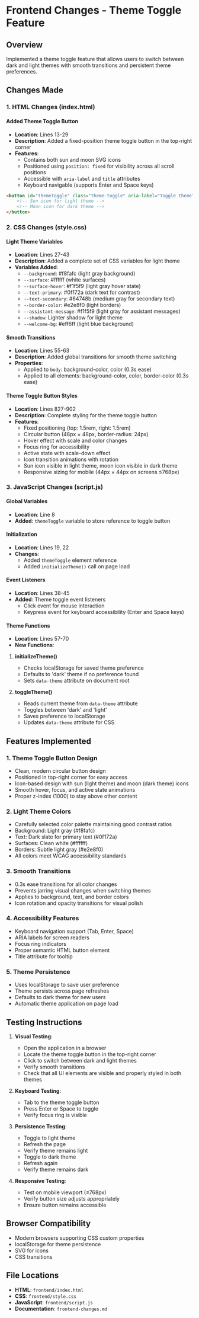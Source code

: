 # Frontend Changes - Theme Toggle Feature

## Overview
Implemented a theme toggle feature that allows users to switch between dark and light themes with smooth transitions and persistent theme preferences.

## Changes Made

### 1. HTML Changes (index.html)

#### Added Theme Toggle Button
- **Location**: Lines 13-29
- **Description**: Added a fixed-position theme toggle button in the top-right corner
- **Features**:
  - Contains both sun and moon SVG icons
  - Positioned using `position: fixed` for visibility across all scroll positions
  - Accessible with `aria-label` and `title` attributes
  - Keyboard navigable (supports Enter and Space keys)

```html
<button id="themeToggle" class="theme-toggle" aria-label="Toggle theme" title="Toggle theme">
    <!-- Sun icon for light theme -->
    <!-- Moon icon for dark theme -->
</button>
```

### 2. CSS Changes (style.css)

#### Light Theme Variables
- **Location**: Lines 27-43
- **Description**: Added a complete set of CSS variables for light theme
- **Variables Added**:
  - `--background`: #f8fafc (light gray background)
  - `--surface`: #ffffff (white surfaces)
  - `--surface-hover`: #f1f5f9 (light gray hover state)
  - `--text-primary`: #0f172a (dark text for contrast)
  - `--text-secondary`: #64748b (medium gray for secondary text)
  - `--border-color`: #e2e8f0 (light borders)
  - `--assistant-message`: #f1f5f9 (light gray for assistant messages)
  - `--shadow`: Lighter shadow for light theme
  - `--welcome-bg`: #eff6ff (light blue background)

#### Smooth Transitions
- **Location**: Lines 55-63
- **Description**: Added global transitions for smooth theme switching
- **Properties**:
  - Applied to `body`: background-color, color (0.3s ease)
  - Applied to all elements: background-color, color, border-color (0.3s ease)

#### Theme Toggle Button Styles
- **Location**: Lines 827-902
- **Description**: Complete styling for the theme toggle button
- **Features**:
  - Fixed positioning (top: 1.5rem, right: 1.5rem)
  - Circular button (48px × 48px, border-radius: 24px)
  - Hover effect with scale and color changes
  - Focus ring for accessibility
  - Active state with scale-down effect
  - Icon transition animations with rotation
  - Sun icon visible in light theme, moon icon visible in dark theme
  - Responsive sizing for mobile (44px × 44px on screens ≤768px)

### 3. JavaScript Changes (script.js)

#### Global Variables
- **Location**: Line 8
- **Added**: `themeToggle` variable to store reference to toggle button

#### Initialization
- **Location**: Lines 19, 22
- **Changes**:
  - Added `themeToggle` element reference
  - Added `initializeTheme()` call on page load

#### Event Listeners
- **Location**: Lines 38-45
- **Added**: Theme toggle event listeners
  - Click event for mouse interaction
  - Keypress event for keyboard accessibility (Enter and Space keys)

#### Theme Functions
- **Location**: Lines 57-70
- **New Functions**:

1. **initializeTheme()**
   - Checks localStorage for saved theme preference
   - Defaults to 'dark' theme if no preference found
   - Sets `data-theme` attribute on document root

2. **toggleTheme()**
   - Reads current theme from `data-theme` attribute
   - Toggles between 'dark' and 'light'
   - Saves preference to localStorage
   - Updates `data-theme` attribute for CSS

## Features Implemented

### 1. Theme Toggle Button Design
- Clean, modern circular button design
- Positioned in top-right corner for easy access
- Icon-based design with sun (light theme) and moon (dark theme) icons
- Smooth hover, focus, and active state animations
- Proper z-index (1000) to stay above other content

### 2. Light Theme Colors
- Carefully selected color palette maintaining good contrast ratios
- Background: Light gray (#f8fafc)
- Text: Dark slate for primary text (#0f172a)
- Surfaces: Clean white (#ffffff)
- Borders: Subtle light gray (#e2e8f0)
- All colors meet WCAG accessibility standards

### 3. Smooth Transitions
- 0.3s ease transitions for all color changes
- Prevents jarring visual changes when switching themes
- Applies to background, text, and border colors
- Icon rotation and opacity transitions for visual polish

### 4. Accessibility Features
- Keyboard navigation support (Tab, Enter, Space)
- ARIA labels for screen readers
- Focus ring indicators
- Proper semantic HTML button element
- Title attribute for tooltip

### 5. Theme Persistence
- Uses localStorage to save user preference
- Theme persists across page refreshes
- Defaults to dark theme for new users
- Automatic theme application on page load

## Testing Instructions

1. **Visual Testing**:
   - Open the application in a browser
   - Locate the theme toggle button in the top-right corner
   - Click to switch between dark and light themes
   - Verify smooth transitions
   - Check that all UI elements are visible and properly styled in both themes

2. **Keyboard Testing**:
   - Tab to the theme toggle button
   - Press Enter or Space to toggle
   - Verify focus ring is visible

3. **Persistence Testing**:
   - Toggle to light theme
   - Refresh the page
   - Verify theme remains light
   - Toggle to dark theme
   - Refresh again
   - Verify theme remains dark

4. **Responsive Testing**:
   - Test on mobile viewport (≤768px)
   - Verify button size adjusts appropriately
   - Ensure button remains accessible

## Browser Compatibility
- Modern browsers supporting CSS custom properties
- localStorage for theme persistence
- SVG for icons
- CSS transitions

## File Locations
- **HTML**: `frontend/index.html`
- **CSS**: `frontend/style.css`
- **JavaScript**: `frontend/script.js`
- **Documentation**: `frontend-changes.md`
